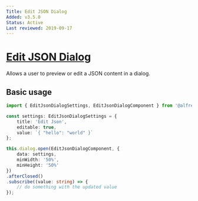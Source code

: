```yaml
---
Title: Edit JSON Dialog
Added: v3.5.0
Status: Active
Last reviewed: 2019-09-17
---
```


# [Edit JSON Dialog](../../../lib/testing/src/lib/core/dialog/edit-json-dialog.ts "Defined in edit-json-dialog.ts")

Allows a user to preview or edit a JSON content in a dialog.

## Basic usage

```ts
import { EditJsonDialogSettings, EditJsonDialogComponent } from '@alfresco/adf-core';

const settings: EditJsonDialogSettings = {
    title: 'Edit Json',
    editable: true,
    value: `{ "hello": "world" }`
};

this.dialog.open(EditJsonDialogComponent, {
    data: settings,
    minWidth: '50%',
    minHeight: '50%'
})
.afterClosed()
.subscribe((value: string) => {
    // do something with the updated value
});
```
